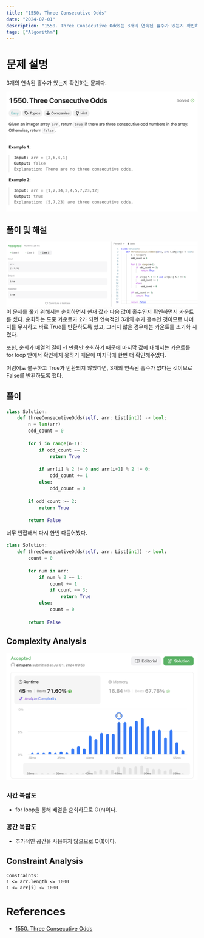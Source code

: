 ```yaml
---
title: "1550. Three Consecutive Odds"
date: "2024-07-01"
description: "1550. Three Consecutive Odds는 3개의 연속된 홀수가 있는지 확인하는 문제다."
tags: ["Algorithm"]
---
```


# 문제 설명
3개의 연속된 홀수가 있는지 확인하는 문제다.

![1550](../../../images/LEET/1550/1550.png)

## 풀이 및 해설
![test](../../../images/LEET/1550/test.png)
이 문제를 풀기 위해서는 순회하면서 현재 값과 다음 값이 홀수인지 확인하면서 카운트를 셌다. 순회하는 도중 카운트가 2가 되면 연속적인 3개의 수가 홀수인 것이므로 나머지를 무시하고 바로 True를 반환하도록 했고, 그러지 않을 경우에는 카운트를 초기화 시켰다.

또한, 순회가 배열의 길이 -1 만큼만 순회하기 때문에 마지막 값에 대해서는 카운트를 for loop 안에서 확인하지 못하기 때문에 마지막에 한번 더 확인해주었다.

이럼에도 불구하고 True가 반환되지 않았다면, 3개의 연속된 홀수가 없다는 것이므로 False를 반환하도록 했다.

## 풀이
```python
class Solution:
    def threeConsecutiveOdds(self, arr: List[int]) -> bool:
        n = len(arr)
        odd_count = 0

        for i in range(n-1):
            if odd_count == 2:
                return True
            
            if arr[i] % 2 != 0 and arr[i+1] % 2 != 0:
                odd_count += 1
            else:
                odd_count = 0

        if odd_count >= 2:
            return True
        
        return False
```

너무 번잡해서 다시 한번 다듬어봤다.
```python
class Solution:
    def threeConsecutiveOdds(self, arr: List[int]) -> bool:
        count = 0

        for num in arr:
            if num % 2 == 1:
                count += 1
                if count == 3:
                    return True
            else:
                count = 0

        return False
```

## Complexity Analysis
![tc](../../../images/LEET/1550/tc.png)

### 시간 복잡도
- for loop을 통해 배열을 순회하므로 O(n)이다.

### 공간 복잡도
- 추가적인 공간을 사용하지 않으므로 O(1)이다.

## Constraint Analysis
```
Constraints:
1 <= arr.length <= 1000
1 <= arr[i] <= 1000
```

# References
- [1550. Three Consecutive Odds](https://leetcode.com/problems/three-consecutive-odds/)
